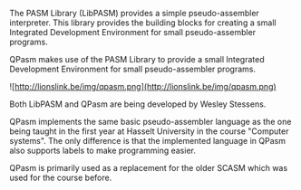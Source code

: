 The PASM Library (LibPASM) provides a simple pseudo-assembler interpreter. This library provides the building blocks for creating a small Integrated Development Environment for small pseudo-assembler programs.

QPasm makes use of the PASM Library to provide a small Integrated Development Environment for small pseudo-assembler programs.

![http://lionslink.be/img/qpasm.png](http://lionslink.be/img/qpasm.png)

Both LibPASM and QPasm are being developed by Wesley Stessens.

QPasm implements the same basic pseudo-assembler language as the one being taught in the first year at Hasselt University in the course "Computer systems". The only difference is that the implemented language in QPasm also supports labels to make programming easier.

QPasm is primarily used as a replacement for the older SCASM which was used for the course before.